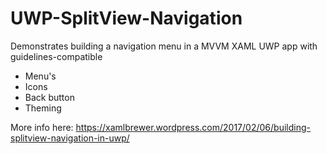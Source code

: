 # UWP-SplitView-Navigation
Demonstrates building a navigation menu in a MVVM XAML UWP app with guidelines-compatible
* Menu's
* Icons
* Back button
* Theming

More info here: https://xamlbrewer.wordpress.com/2017/02/06/building-splitview-navigation-in-uwp/
